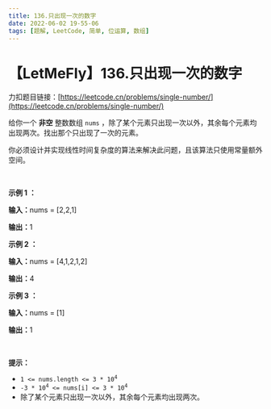 ```yaml
---
title: 136.只出现一次的数字
date: 2022-06-02 19-55-06
tags: [题解, LeetCode, 简单, 位运算, 数组]
---
```


# 【LetMeFly】136.只出现一次的数字

力扣题目链接：[https://leetcode.cn/problems/single-number/](https://leetcode.cn/problems/single-number/)

<p>给你一个 <strong>非空</strong> 整数数组 <code>nums</code> ，除了某个元素只出现一次以外，其余每个元素均出现两次。找出那个只出现了一次的元素。</p>

<p>你必须设计并实现线性时间复杂度的算法来解决此问题，且该算法只使用常量额外空间。</p>

<div class="original__bRMd">
<div>
<p>&nbsp;</p>

<p><strong class="example">示例 1 ：</strong></p>

<div class="example-block">
<p><strong>输入：</strong>nums = [2,2,1]</p>

<p><strong>输出：</strong>1</p>
</div>

<p><strong class="example">示例 2 ：</strong></p>

<div class="example-block">
<p><strong>输入：</strong>nums = [4,1,2,1,2]</p>

<p><strong>输出：</strong>4</p>
</div>

<p><strong class="example">示例 3 ：</strong></p>

<div class="example-block">
<p><strong>输入：</strong>nums = [1]</p>

<p><strong>输出：</strong>1</p>
</div>

<p>&nbsp;</p>

<p><strong>提示：</strong></p>

<ul>
	<li><code>1 &lt;= nums.length &lt;= 3 * 10<sup>4</sup></code></li>
	<li><code>-3 * 10<sup>4</sup> &lt;= nums[i] &lt;= 3 * 10<sup>4</sup></code></li>
	<li>除了某个元素只出现一次以外，其余每个元素均出现两次。</li>
</ul>
</div>
</div>


    